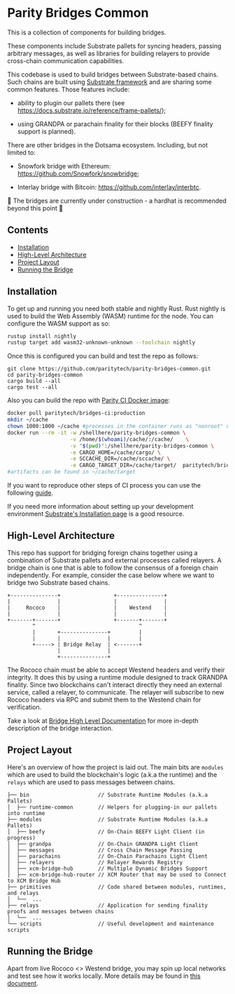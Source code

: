 # Parity Bridges Common

This is a collection of components for building bridges.

These components include Substrate pallets for syncing headers, passing arbitrary messages, as well as libraries for
building relayers to provide cross-chain communication capabilities.

This codebase is used to build bridges between Substrate-based chains. Such chains are built using
[Substrate framework](https://docs.substrate.io/) and are sharing some common features. Those features include:

- ability to plugin our pallets there (see https://docs.substrate.io/reference/frame-pallets/);

- using GRANDPA or parachain finality for their blocks (BEEFY finality support is planned).

There are other bridges in the Dotsama ecosystem. Including, but not limited to:

- Snowfork bridge with Ethereum: https://github.com/Snowfork/snowbridge;

- Interlay bridge with Bitcoin: https://github.com/interlay/interbtc.

🚧 The bridges are currently under construction - a hardhat is recommended beyond this point 🚧

## Contents

- [Installation](#installation)
- [High-Level Architecture](#high-level-architecture)
- [Project Layout](#project-layout)
- [Running the Bridge](#running-the-bridge)

## Installation

To get up and running you need both stable and nightly Rust. Rust nightly is used to build the Web Assembly (WASM)
runtime for the node. You can configure the WASM support as so:

```bash
rustup install nightly
rustup target add wasm32-unknown-unknown --toolchain nightly
```

Once this is configured you can build and test the repo as follows:

```
git clone https://github.com/paritytech/parity-bridges-common.git
cd parity-bridges-common
cargo build --all
cargo test --all
```

Also you can build the repo with [Parity CI Docker
image](https://github.com/paritytech/scripts/tree/master/dockerfiles/bridges-ci):

```bash
docker pull paritytech/bridges-ci:production
mkdir ~/cache
chown 1000:1000 ~/cache #processes in the container runs as "nonroot" user with UID 1000
docker run --rm -it -w /shellhere/parity-bridges-common \
                    -v /home/$(whoami)/cache/:/cache/    \
                    -v "$(pwd)":/shellhere/parity-bridges-common \
                    -e CARGO_HOME=/cache/cargo/ \
                    -e SCCACHE_DIR=/cache/sccache/ \
                    -e CARGO_TARGET_DIR=/cache/target/  paritytech/bridges-ci:production cargo build --all
#artifacts can be found in ~/cache/target
```

If you want to reproduce other steps of CI process you can use the following
[guide](https://github.com/paritytech/scripts#reproduce-ci-locally).

If you need more information about setting up your development environment [Substrate's Installation
page](https://docs.substrate.io/main-docs/install/) is a good resource.

## High-Level Architecture

This repo has support for bridging foreign chains together using a combination of Substrate pallets and external
processes called relayers. A bridge chain is one that is able to follow the consensus of a foreign chain independently.
For example, consider the case below where we want to bridge two Substrate based chains.

```
+---------------+                 +---------------+
|               |                 |               |
|     Rococo    |                 |    Westend    |
|               |                 |               |
+-------+-------+                 +-------+-------+
        ^                                 ^
        |       +---------------+         |
        |       |               |         |
        +-----> | Bridge Relay  | <-------+
                |               |
                +---------------+
```

The Rococo chain must be able to accept Westend headers and verify their integrity. It does this by using a runtime
module designed to track GRANDPA finality. Since two blockchains can't interact directly they need an external service,
called a relayer, to communicate. The relayer will subscribe to new Rococo headers via RPC and submit them to the Westend
chain for verification.

Take a look at [Bridge High Level Documentation](./docs/high-level-overview.md) for more in-depth description of the
bridge interaction.

## Project Layout

Here's an overview of how the project is laid out. The main bits are `modules` which are used to build the blockchain's
logic (a.k.a the runtime) and the `relays` which are used to pass messages between chains.

```
├── bin                      // Substrate Runtime Modules (a.k.a Pallets)
│  ├── runtime-common        // Helpers for plugging-in our pallets into runtime
├── modules                  // Substrate Runtime Modules (a.k.a Pallets)
│  ├── beefy                 // On-Chain BEEFY Light Client (in progress)
│  ├── grandpa               // On-Chain GRANDPA Light Client
│  ├── messages              // Cross Chain Message Passing
│  ├── parachains            // On-Chain Parachains Light Client
│  ├── relayers              // Relayer Rewards Registry
│  ├── xcm-bridge-hub        // Multiple Dynamic Bridges Support
│  ├── xcm-bridge-hub-router // XCM Router that may be used to Connect to XCM Bridge Hub
├── primitives               // Code shared between modules, runtimes, and relays
│  └──  ...
├── relays                   // Application for sending finality proofs and messages between chains
│  └──  ...
└── scripts                  // Useful development and maintenance scripts
```

## Running the Bridge

Apart from live Rococo <> Westend bridge, you may spin up local networks and test see how it works locally. More
details may be found in
[this document](https://github.com/paritytech/polkadot-sdk/tree/master//cumulus/parachains/runtimes/bridge-hubs/README.md).
